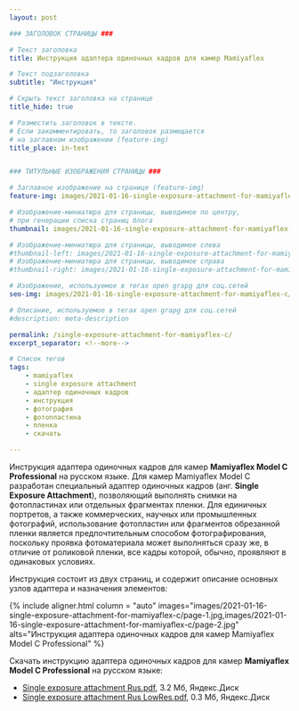 ```yaml
---
layout: post

### ЗАГОЛОВОК СТРАНИЦЫ ###

# Текст заголовка
title: Инструкция адаптера одиночных кадров для камер Mamiyaflex

# Текст подзаголовка
subtitle: "Инструкция"

# Скрыть текст заголовка на странице
title_hide: true

# Разместить заголовок в тексте.
# Если закомментировать, то заголовок размещается
# на заглавном изображении (feature-img)
title_place: in-text


### ТИТУЛЬНЫЕ ИЗОБРАЖЕНИЯ СТРАНИЦЫ ###

# Заглавное изображение на странице (feature-img)
feature-img: images/2021-01-16-single-exposure-attachment-for-mamiyaflex-c/header-image.jpg

# Изображение-миниатюра для страницы, выводимое по центру,
# при генерации списка страниц блога
thumbnail: images/2021-01-16-single-exposure-attachment-for-mamiyaflex-c/header-image.jpg

# Изображение-миниатюра для страницы, выводимое слева
#thumbnail-left: images/2021-01-16-single-exposure-attachment-for-mamiyaflex-c/cover-front.jpg
# Изображение-миниатюра для страницы, выводимое справа
#thumbnail-right: images/2021-01-16-single-exposure-attachment-for-mamiyaflex-c/cover-back.jpg

# Изображение, используемое в тегах open grapg для соц.сетей
seo-img: images/2021-01-16-single-exposure-attachment-for-mamiyaflex-c/cover-social.jpg

# Описание, используемое в тегах open grapg для соц.сетей
#description: meta-description

permalink: /single-exposure-attachment-for-mamiyaflex-c/
excerpt_separator: <!--more-->

# Список тегов
tags:
    - mamiyaflex
    - single exposure attachment
    - адаптер одиночных кадров
    - инструкция
    - фотография
    - фотопластина
    - пленка
    - скачать

---
```

Инструкция адаптера одиночных кадров для камер **Mamiyaflex Model C Professional** на русском языке. Для камер Mamiyaflex Model C разработан специальный адаптер одиночных кадров (анг. **Single Exposure Attachment**), позволяющий выполнять снимки на фотопластинах или отдельных фрагментах пленки. Для единичных портретов, а также коммерческих, научных или промышленных фотографий, использование фотопластин или фрагментов обрезанной пленки является предпочтительным способом фотографирования, поскольку проявка фотоматериала может выполняться сразу же, в отличие от роликовой пленки, все кадры которой, обычно, проявляют в одинаковых условиях.
<!--more-->

Инструкция состоит из двух страниц, и содержит описание основных узлов адаптера и назначения элементов:

{% include
    aligner.html
    column = "auto"
    images="images/2021-01-16-single-exposure-attachment-for-mamiyaflex-c/page-1.jpg,images/2021-01-16-single-exposure-attachment-for-mamiyaflex-c/page-2.jpg"
    alts="Инструкция адаптера одиночных кадров для камер Mamiyaflex Model C Professional"
%}

Скачать инструкцию адаптера одиночных кадров для камер **Mamiyaflex Model C Professional** на русском языке:

* [Single exposure attachment Rus.pdf](http://bit.ly/3nVTvx8), 3.2 Мб, Яндекс.Диск
* [Single exposure attachment Rus LowRes.pdf](http://bit.ly/39CwnyF), 0.3 Мб, Яндекс.Диск